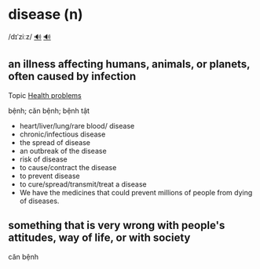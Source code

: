 # disease (n)

/dɪˈziːz/ [🔊](https://www.oxfordlearnersdictionaries.com/media/english/uk_pron/d/dis/disea/disease__gb_2.mp3) [🔊](https://www.oxfordlearnersdictionaries.com/media/english/us_pron/d/dis/disea/disease__us_1.mp3)

## an illness affecting humans, animals, or planets, often caused by infection

Topic [Health problems](../topics/health-problems.md#health-problems)

bệnh; căn bệnh; bệnh tật

- heart/liver/lung/rare blood/ disease
- chronic/infectious disease
- the spread of disease
- an outbreak of the disease
- risk of disease
- to cause/contract the disease
- to prevent disease
- to cure/spread/transmit/treat a disease
- We have the medicines that could prevent millions of people from dying of diseases.

## something that is very wrong with people's attitudes, way of life, or with society

căn bệnh